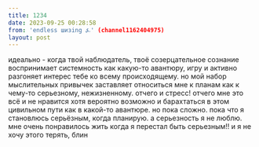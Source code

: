 ```yaml
---
title: 1234
date: 2023-09-25 00:28:58
from: 'endless шизing ⍼' (channel1162404975)
layout: post
---
```


идеально - когда твой наблюдатель, твоё созерцательное сознание воспринимает системность как какую-то авантюру, игру и активно разгоняет интерес тебе ко всему происходящему. но мой набор мыслительных привычек заставляет относиться мне к планам как к чему-то серьезному, нежизненному. отчего и стресс! отчего мне это всё и не нравится
хотя вероятно возможно и барахтаться в этом цивильном пути как в какой-то авантюре. но пока сложно. пока что я становлюсь серьёзным, когда планирую. а серьезность я не люблю. мне очень понравилось жить когда я перестал быть серьезным!! и я не хочу этого терять, блин

